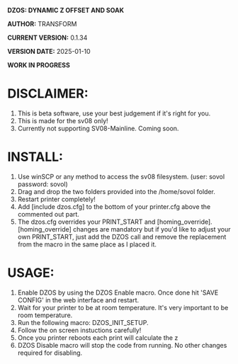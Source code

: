 **DZOS: DYNAMIC Z OFFSET AND SOAK**

**AUTHOR:** TRANSFORM

**CURRENT VERSION:** 0.1.34

**VERSION DATE:** 2025-01-10

**WORK IN PROGRESS**




# DISCLAIMER:
1. This is beta software, use your best judgement if it's right for you.
2. This is made for the sv08 only!
3. Currently not supporting SV08-Mainline. Coming soon.


# INSTALL:
1. Use winSCP or any method to access the sv08 filesystem. (user: sovol password: sovol)
2. Drag and drop the two folders provided into the /home/sovol folder.
3. Restart printer completely!
4. Add [include dzos.cfg] to the bottom of your printer.cfg above the commented out part.
5. The dzos.cfg overrides your PRINT_START and [homing_override]. [homing_override] changes are mandatory but if you'd like to adjust your own PRINT_START, 
just add the DZOS call and remove the replacement from the macro in the same place as I placed it.

# USAGE:
1. Enable DZOS by using the DZOS Enable macro. Once done hit 'SAVE CONFIG' in the web interface and restart.
2. Wait for your printer to be at room temperature. It's very important to be room temperature.
3. Run the following macro: DZOS_INIT_SETUP.
4. Follow the on screen instuctions carefully!
5. Once you printer reboots each print will calculate the z
6. DZOS Disable macro will stop the code from running. No other changes required for disabling.

